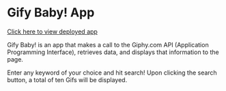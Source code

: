 # Gify Baby! App

[Click here to view deployed app](https://makicoding.github.io/GifTastic-Search/index.html)
<br>

Gify Baby! is an app that makes a call to the Giphy.com API (Application Programming Interface), retrieves data, and displays that information to the page.  

Enter any keyword of your choice and hit search!  Upon clicking the search button, a total of ten Gifs will be displayed.